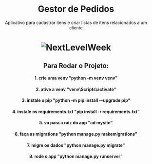<h1 align="center">Gestor de Pedidos</h1>
<p></p>
<p></p>
<p></p>
<p align="center">Aplicativo para cadastrar itens e criar listas de itens relacionados a um cliente</p>
<p></p>
<p></p>
<p></p>
<h1 align="center">
  <img alt="NextLevelWeek" title="#Diagrama" src="./astaticfiles/diagrama.png" />
</h1>
<p></p>
<p></p>
<p></p>
<h2 align="center">Para Rodar o Projeto:</h2>
<p></p>
<p></p>
<p></p>
<h4 align="center">1. crie uma venv "python -m venv venv"</h4>
<h4 align="center">2. ative a venv "venv\Scripts\activate"</h4>
<h4 align="center">3. instale o pip "python -m pip install --upgrade pip"</h4>
<h4 align="center">4. instale os requirements.txt "pip install -r requirements.txt"</h4>
<h4 align="center">5. va para a raiz do app "cd mysite"</h4>
<h4 align="center">6. faça as migrations "python manage.py makemigrations"</h4>
<h4 align="center">7. migre os dados "python manage.py migrate"</h4>
<h4 align="center">8. rode o app "python manage.py runserver"</h4>
